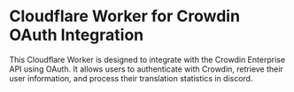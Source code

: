 # Cloudflare Worker for Crowdin OAuth Integration

This Cloudflare Worker is designed to integrate with the Crowdin Enterprise API using OAuth. It allows users to authenticate with Crowdin, retrieve their user information, and process their translation statistics in discord.